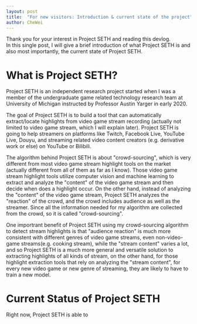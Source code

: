 ```yaml
---
layout: post
title:  "For new visitors: Introduction & current state of the project"
author: CheWei
---
```


Thank you for your interest in Project SETH and reading this devlog.<br>
In this single post, I will give a brief introduction of what Project SETH is and also most importantly, 
the current state of Project SETH.



# What is Project SETH?

Project SETH is an independent research project started when I was a member of the undergraduate game related technology research
team at University of Michigan instructed by Professor Austin Yarger in early 2020.

The goal of Project SETH is to build a tool that can automatically extract/locate highlights from video game stream recording (actually not limited to video game stream, which I will explain later).
Project SETH is going to help streamers on platforms like Twitch, Facebook Live, YouTube Live, Douyu, and streaming related video content creators (e.g. derivative work or else) on YouTube or Bilibili.

The algorithm behind Project SETH is about "crowd-sourcing", which is very different from most video game stream highlight tools on the market (actually different from all of them as far as I know). Those video game stream highlight tools utilize computer vision and machine learning to extract and analyze the "content" of the video game stream and then decide when does a highlight occur. On the other hand, instead of analyzing the "content" of the video game stream, Project SETH analyzes the "reaction" of the crowd, and the crowd includes audience as well as the streamer. Since all the information needed for my algorithm are collected from the crowd, so it is called "crowd-sourcing".

One importrant benefit of Project SETH using my crowd-sourcing algorithm to detect stream highlights is that "audience reaction" is much more consistent with different genres of video game streams, even non-video-game streams(e.g. cooking stream), while the "stream content" varies a lot, and so Project SETH is a much more general and versatile solution to extracting highlights of all kinds of stream, on the other hand, for those highlight extraction tools that rely on analyzing the "stream content", for every new video game or new genre of streaming, they are likely to have to train a new model.



# Current Status of Project SETH

Right now, Project SETH is able to 
